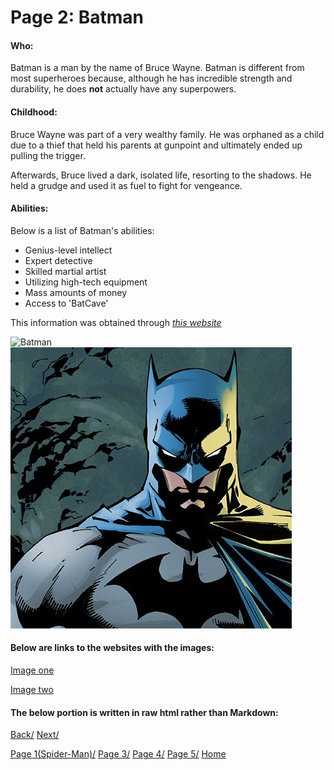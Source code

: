 # Page 2: Batman

#### Who:
Batman is a man by the name of Bruce Wayne.
Batman is different from most superheroes because, although he has
incredible strength and durability, he does **not** actually have any 
superpowers.

#### Childhood:
Bruce Wayne was part of a very wealthy family. He was orphaned as a 
child due to a thief that held his parents at gunpoint and ultimately 
ended up pulling the trigger. 

Afterwards, Bruce lived a dark, isolated life, resorting to the shadows. He held 
a grudge and used it as fuel to fight for vengeance.

#### Abilities:
Below is a list of Batman's abilities:

* Genius-level intellect
* Expert detective
* Skilled martial artist
* Utilizing high-tech equipment
* Mass amounts of money
* Access to 'BatCave'

This information was obtained through [*this website*](https://en.wikipedia.org/wiki/Batman)

![Batman](https://static.wikia.nocookie.net/marvel_dc/images/4/4b/Batman_Vol_3_86_Textless.jpg/revision/latest/scale-to-width-down/329?cb=20200502132734)
![Batman staring at you][Batman]

[Batman]: https://github.com/NoahMarchbanks/IT1000MidtermProject/blob/main/Images/BatmanStaring.jpg

#### Below are links to the websites with the images:
[Image one](https://en.wikipedia.org/wiki/Batman)

[Image two](https://en-nz.eaglemoss.com/hero-collector/dc-comics/dc-comics-graphic-novel-collection)

#### The below portion is written in raw html rather than Markdown:



[Back/]()
[Next/]()

[Page 1(Spider-Man)/]()
[Page 3/]()
[Page 4/]()
[Page 5/]()
[Home]()